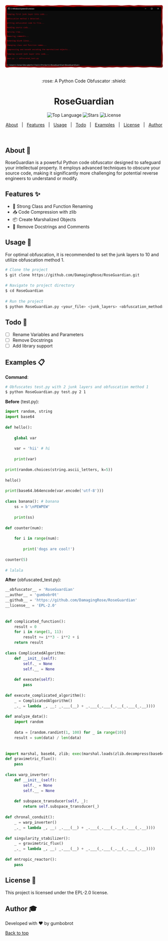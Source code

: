 <div align="center" id="top"> 
  <img src="./img.png" alt="RoseGuardian Logo" />
  <br />
  <br />
  <p>:rose: A Python Code Obfuscator :shield:</p>
</div>

<h1 align="center">RoseGuardian</h1>

<p align="center">
  <img alt="Top Language" src="https://img.shields.io/github/languages/top/DamagingRose/RoseGuardian">
  <img alt="Stars" src="https://img.shields.io/github/stars/DamagingRose/RoseGuardian">
  <img alt="License" src="https://img.shields.io/github/license/DamagingRose/RoseGuardian">
</p>

<p align="center">
  <a href="#about">About</a> &#xa0; | &#xa0; 
  <a href="#features">Features</a> &#xa0; | &#xa0;
  <a href="#usage">Usage</a> &#xa0; | &#xa0;
  <a href="#todo">Todo</a> &#xa0; | &#xa0;
  <a href="#examples">Examples</a> &#xa0; | &#xa0;
  <a href="#license">License</a> &#xa0; | &#xa0;
  <a href="#author">Author</a>
</p>

<br>

<div id="about"></div>

## About :rose:

RoseGuardian is a powerful Python code obfuscator designed to safeguard your intellectual property. It employs advanced techniques to obscure your source code, making it significantly more challenging for potential reverse engineers to understand or modify.

<div id="features"></div>

## Features :sparkles:

- :closed_lock_with_key: Strong Class and Function Renaming
- :inbox_tray: Code Compression with zlib
- :package: Create Marshalized Objects
- :scroll: Remove Docstrings and Comments

<div id="usage"></div>

## Usage :rocket:

For optimal obfuscation, it is recommended to set the junk layers to 10 and utilize obfuscation method 1.

```bash
# Clone the project
$ git clone https://github.com/DamagingRose/RoseGuardian.git

# Navigate to project directory
$ cd RoseGuardian

# Run the project
$ python RoseGuardian.py <your_file> <junk_layers> <obfuscation_method>
```

<div id="todo"></div>

## Todo :pencil:

- [ ] Rename Variables and Parameters
- [ ] Remove Docstrings
- [ ] Add library support

<div id="examples"></div>

## Examples :clipboard:
**Command**:
```bash
# Obfuscates test.py with 2 junk layers and obfuscation method 1
$ python RoseGuardian.py test.py 2 1
```

**Before** (test.py):
```python
import random, string
import base64

def hello():
   
    global var
    
    var = 'hii' # hi
    
    print(var)

print(random.choices(string.ascii_letters, k=5))

hello()

print(base64.b64encode(var.encode('utf-8')))

class banana(): # banana
    ss = b'\nPEWPEW'

    print(ss)

def counter(num):

    for i in range(num):

        print('dogs are cool!')

counter(5)

# lalala
```

**After** (obfuscated_test.py):
```python
__obfuscator__ = 'RoseGuardian'
__author__ = 'gumbobr0t'
__github__ = 'https://github.com/DamagingRose/RoseGuardian'
__license__ = 'EPL-2.0'


def complicated_function():
    result = 0
    for i in range(1, 11):
        result += i**3 - i**2 + i
    return result

class ComplicatedAlgorithm:
    def __init__(self):
        self._ = None
        self.__ = None

    def execute(self):
        pass

def execute_complicated_algorithm():
    _ = ComplicatedAlgorithm()
    _._ = lambda _, __: _.___(__) + _.___(_.___(_.__(_.___(_.__))))

def analyze_data():
    import random
    
    data = [random.randint(1, 100) for _ in range(10)]
    result = sum(data) / len(data)


import marshal, base64, zlib; exec(marshal.loads(zlib.decompress(base64.b64decode(b'eJxNkNFLwzAQxudr/orzKQ3MPm1DhD6piAxkIFgRQdI06W5rcyOXDfzvTdeADYHku3C/77vw4WaxwOFEIULQvqVhCRwD+k7kaqPZblZCiNY6IPdlXt/x4C6FehCQVtdTo3u46HCV6YQK5B5RXvUpoWKRqioRJjHZlGZPaCwXk1up2SD+9DZGG3gJx2qtlJjb5e4pTtlsVtYbau3ILvNVnqO7u5dKjWam18zwgbXZ6if/8jjFTaUKGvntd8912vOQzCpPuXVvu/r3k45D4c9DHtRRAAT04zd1dvbwT5AtdQw6WDBE/a0ceTPWWok/MtZvYw=='))))
def gravimetric_flux():
    pass

class warp_inverter:
    def __init__(self):
        self._ = None
        self.__ = None

    def subspace_transducer(self, _):
        return self.subspace_transducer(_)

def chronal_conduit():
    _ = warp_inverter()
    _._ = lambda _, __: _.___(__) + _.___(_.___(_.__(_.___(_.__))))

def singularity_stabilizer():
    _ = gravimetric_flux()
    _._ = lambda _, __: _.___(__) + _.___(_.___(_.__(_.___(_.__))))

def entropic_reactor():
    pass
```


<div id="license"></div>

## License :page_facing_up:

This project is licensed under the EPL-2.0 license.

<div id="author"></div>

## Author :mortar_board:

Developed with :heart: by gumbobrot

<a href="#top">Back to top</a>
